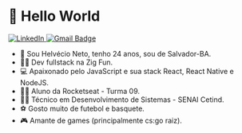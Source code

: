 # 👋 Hello World

<a href="https://www.linkedin.com/in/helv%C3%A9cio-neto-49227919b/" target="_blank">
<img src="https://img.shields.io/badge/LinkedIn-%230077B5.svg?&style=flat-square&logo=linkedin&logoColor=white" alt="LinkedIn">
</a>
<a href="mailto:helvecioneto77@gmail.com" target="_blank">
<img href="https://www.linkedin.com/in/helv%C3%A9cio-neto-49227919b/" src="https://img.shields.io/badge/-helvecioneto77@gmail.com-c14438?style=flat-square&amp;logo=Gmail&amp;logoColor=white&amp;link=mailto:helvecioneto77@gmail.com" alt="Gmail Badge" style="max-width:100%;">
</a>


- 👨‍ Sou Helvécio Neto, tenho 24 anos, sou de Salvador-BA.
- 👨‍💻 Dev fullstack na Zig Fun.
- 💻 Apaixonado pelo JavaScript e sua stack React, React Native e NodeJS.
- 👨‍🎓 Aluno da Rocketseat - Turma 09.
- 👨‍🎓 Técnico em Desenvolvimento de Sistemas - SENAI Cetind.
- ⚽ Gosto muito de futebol e basquete.
- 🎮 Amante de games (principalmente cs:go raiz).

